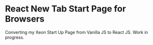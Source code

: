 # React New Tab Start Page for Browsers

Converting my Xeon Start Up Page from Vanilla JS to React JS.
Work in progress.